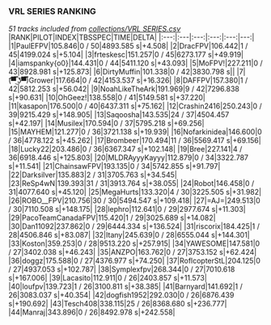 ### VRL SERIES RANKING
*51 tracks included from [collections/VRL SERIES.csv](/collections/VRL%20SERIES.csv)*
|RANK|PILOT|INDEX|TBSSPEC|TIME|DELTA|
|:---:|:---|:---:|:---:|:---:|---:|
|1|PaulEFPV|105.846|0 / 50|4893.585 s|+4.508|
|2|DracFPV|106.442|1 / 45|4199.024 s|+5.104|
|3|frteskesc|151.257|0 / 45|6273.177 s|+49.919|
|4|iamspanky{o0}|144.431|0 / 44|5411.120 s|+43.093|
|5|MoFPV!|227.211|0 / 43|8928.981 s|+125.873|
|6|DirtyMuffin|101.338|0 / 42|3830.798 s||
|7|(͡▀̿̿ ͜ʖ͡▀̿̿)Grower|117.664|0 / 42|4153.537 s|+16.326|
|8|DAFFPV|157.380|1 / 42|5812.253 s|+56.042|
|9|NoahLikeTheArk|191.969|9 / 42|7296.838 s|+90.631|
|10|OhGeez!|138.558|0 / 41|5149.581 s|+37.220|
|11|kasapon|176.500|0 / 40|6437.311 s|+75.162|
|12|Crashin2416|250.243|0 / 39|9215.429 s|+148.905|
|13|Saqoosha|143.535|24 / 37|4504.457 s|+42.197|
|14|Musilex|170.594|0 / 37|5795.218 s|+69.256|
|15|MAYHEM|121.277|0 / 36|3721.138 s|+19.939|
|16|Nofarkinidea|146.600|0 / 36|4778.122 s|+45.262|
|17|Brombeer|170.494|11 / 36|5569.417 s|+69.156|
|18|Lucky22|203.486|0 / 36|6367.347 s|+102.148|
|19|Bree|227.141|4 / 36|6918.446 s|+125.803|
|20|MLDRAyyyKayyy|112.879|0 / 34|3322.787 s|+11.541|
|21|ChainsawFPV|193.135|0 / 34|5742.855 s|+91.797|
|22|Darksilver|135.883|2 / 31|3705.763 s|+34.545|
|23|ReSp4wN|139.393|31 / 31|3913.764 s|+38.055|
|24|Robot|146.458|0 / 31|4077.640 s|+45.120|
|25|MegaHurts|133.320|4 / 30|3225.505 s|+31.982|
|26|ROBO__FPV|210.756|30 / 30|5494.547 s|+109.418|
|27|=AJ=|249.513|0 / 30|7110.508 s|+148.175|
|28|lephro|112.641|0 / 29|2977.674 s|+11.303|
|29|PacoTeamCanadaFPV|115.420|1 / 29|3025.689 s|+14.082|
|30|Dan11092|237.862|0 / 29|6444.334 s|+136.524|
|31|riscorix|184.425|1 / 28|4506.846 s|+83.087|
|32|Itany|245.639|0 / 28|6555.044 s|+144.301|
|33|Koston|359.253|0 / 28|9513.220 s|+257.915|
|34|YAWESOME|147.581|0 / 27|3402.038 s|+46.243|
|35|ANZPO|163.762|0 / 27|3753.152 s|+62.424|
|36|doggz|175.588|0 / 27|4376.977 s|+74.250|
|37|RoflcopterStL|204.125|0 / 27|4937.053 s|+102.787|
|38|Symplexfpv|268.344|0 / 27|7010.618 s|+167.006|
|39|Lacasito|112.911|0 / 26|2403.857 s|+11.573|
|40|loufpv|139.723|1 / 26|3100.811 s|+38.385|
|41|Barnyard|141.692|1 / 26|3083.037 s|+40.354|
|42|dogfish1952|292.030|0 / 26|6876.439 s|+190.692|
|43|Tesch408|338.115|25 / 26|8368.680 s|+236.777|
|44|Manraj|343.896|0 / 26|8492.978 s|+242.558|
